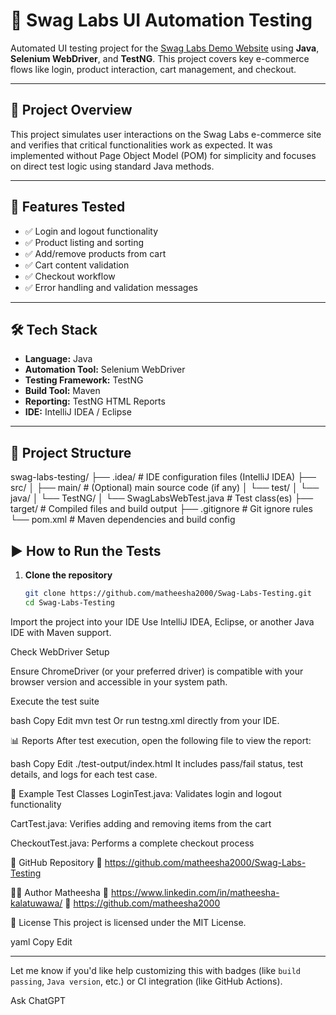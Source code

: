 # 🧪 Swag Labs UI Automation Testing

Automated UI testing project for the [Swag Labs Demo Website](https://www.saucedemo.com/) using **Java**, **Selenium WebDriver**, and **TestNG**. This project covers key e-commerce flows like login, product interaction, cart management, and checkout.

---

## 📌 Project Overview

This project simulates user interactions on the Swag Labs e-commerce site and verifies that critical functionalities work as expected. It was implemented without Page Object Model (POM) for simplicity and focuses on direct test logic using standard Java methods.

---

## 🚀 Features Tested

- ✅ Login and logout functionality
- ✅ Product listing and sorting
- ✅ Add/remove products from cart
- ✅ Cart content validation
- ✅ Checkout workflow
- ✅ Error handling and validation messages

---

## 🛠️ Tech Stack

- **Language:** Java  
- **Automation Tool:** Selenium WebDriver  
- **Testing Framework:** TestNG  
- **Build Tool:** Maven  
- **Reporting:** TestNG HTML Reports  
- **IDE:** IntelliJ IDEA / Eclipse

---

## 📁 Project Structure

swag-labs-testing/
├── .idea/                # IDE configuration files (IntelliJ IDEA)
├── src/
│   ├── main/             # (Optional) main source code (if any)
│   └── test/
│       └── java/
│           └── TestNG/
│               └── SwagLabsWebTest.java   # Test class(es)
├── target/               # Compiled files and build output
├── .gitignore            # Git ignore rules
└── pom.xml               # Maven dependencies and build config



## ▶️ How to Run the Tests

1. **Clone the repository**
   ```bash
   git clone https://github.com/matheesha2000/Swag-Labs-Testing.git
   cd Swag-Labs-Testing
Import the project into your IDE
Use IntelliJ IDEA, Eclipse, or another Java IDE with Maven support.

Check WebDriver Setup

Ensure ChromeDriver (or your preferred driver) is compatible with your browser version and accessible in your system path.

Execute the test suite

bash
Copy
Edit
mvn test
Or run testng.xml directly from your IDE.

📊 Reports
After test execution, open the following file to view the report:

bash
Copy
Edit
./test-output/index.html
It includes pass/fail status, test details, and logs for each test case.

🧪 Example Test Classes
LoginTest.java: Validates login and logout functionality

CartTest.java: Verifies adding and removing items from the cart

CheckoutTest.java: Performs a complete checkout process

📎 GitHub Repository
🔗 https://github.com/matheesha2000/Swag-Labs-Testing

👨‍💻 Author
Matheesha
📧 https://www.linkedin.com/in/matheesha-kalatuwawa/
🔗 https://github.com/matheesha2000

📃 License
This project is licensed under the MIT License.

yaml
Copy
Edit

---

Let me know if you'd like help customizing this with badges (like `build passing`, `Java version`, etc.) or CI integration (like GitHub Actions).




Ask ChatGPT
